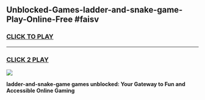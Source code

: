 
## Unblocked-Games-ladder-and-snake-game-Play-Online-Free #faisv
<h3>
<a href="https://us.freeplayer.one?title=ladder-and-snake-game&ref=10M">CLICK TO PLAY</a></h3>
<hr>

<h3>
<a href="https://us.freeplayer.one?title=ladder-and-snake-game&ref=10M">CLICK 2 PLAY</a>
  
</h3>

<a href="https://us.freeplayer.one?title=ladder-and-snake-game&ref=10M"><img src="https://clearcache.store/games.png"></a>


**ladder-and-snake-game games unblocked: Your Gateway to Fun and Accessible Online Gaming**
